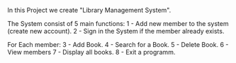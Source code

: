 In this Project we create "Library Management System".

The System consist of 5 main functions:
  1 - Add new member to the system (create new account).
  2 - Sign in the System if the member already exists.

For Each member:
  3 - Add Book.
  4 - Search for a Book.
  5 - Delete Book.
  6 - View members
  7 - Display all books.
  8 - Exit a programm.
    




